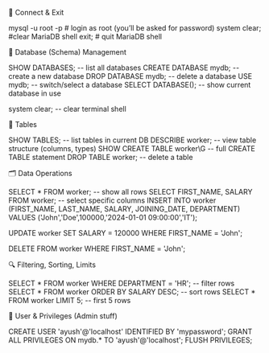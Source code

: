 🔑 Connect & Exit

mysql -u root -p       # login as root (you’ll be asked for password)
system clear;          #clear MariaDB shell
exit;                  # quit MariaDB shell

📂 Database (Schema) Management

SHOW DATABASES;                         -- list all databases
CREATE DATABASE mydb;                   -- create a new database
DROP DATABASE mydb;                     -- delete a database
USE mydb;                               -- switch/select a database
SELECT DATABASE();                      -- show current database in use


system clear;   --  clear terminal shell


📑 Tables

SHOW TABLES;                            -- list tables in current DB
DESCRIBE worker;                        -- view table structure (columns, types)
SHOW CREATE TABLE worker\G              -- full CREATE TABLE statement
DROP TABLE worker;                      -- delete a table

🗂️ Data Operations

SELECT * FROM worker;                   -- show all rows
SELECT FIRST_NAME, SALARY FROM worker;  -- select specific columns
INSERT INTO worker (FIRST_NAME, LAST_NAME, SALARY, JOINING_DATE, DEPARTMENT)
VALUES ('John','Doe',100000,'2024-01-01 09:00:00','IT');

UPDATE worker 
SET SALARY = 120000 
WHERE FIRST_NAME = 'John';

DELETE FROM worker 
WHERE FIRST_NAME = 'John';

🔍 Filtering, Sorting, Limits

SELECT * FROM worker WHERE DEPARTMENT = 'HR';        -- filter rows
SELECT * FROM worker ORDER BY SALARY DESC;           -- sort rows
SELECT * FROM worker LIMIT 5;                        -- first 5 rows

🔗 User & Privileges (Admin stuff)

CREATE USER 'ayush'@'localhost' IDENTIFIED BY 'mypassword';
GRANT ALL PRIVILEGES ON mydb.* TO 'ayush'@'localhost';
FLUSH PRIVILEGES;